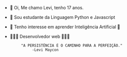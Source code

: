 - 👋 Oi, Me chamo Levi, tenho 17 anos.
- 👀 Sou estudante da Linguagem Python e Javascript
- 🌱 Tenho interesse em aprender Inteligência Artificial 🤖
- 💁🏽‍♂️ Desenvolvedor web 👨🏽‍💻

           "A PERSISTÊNCIA É O CAMINHO PARA A PERFEIÇÃO."
                -Levi Maycon

<!---

--->
